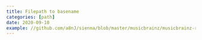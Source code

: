 ```yaml
---
title: Filepath to basename
categories: [path]
date: 2020-09-10
example: //github.com/a8nJ/sienna/blob/master/musicbrainz/musicbrainz-release.php
---
```

